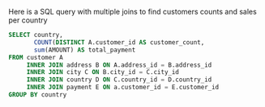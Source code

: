 Here is a SQL query with multiple joins to find customers counts and sales per country
```SQL
SELECT country,
       COUNT(DISTINCT A.customer_id AS customer_count,
       sum(AMOUNT) AS total_payment
FROM customer A
     INNER JOIN address B ON A.address_id = B.address_id
     INNER JOIN city C ON B.city_id = C.city_id
     INNER JOIN country D ON C.country_id = D.country_id
     INNER JOIN payment E ON a.customer_id = E.customer_id
GROUP BY country
```
